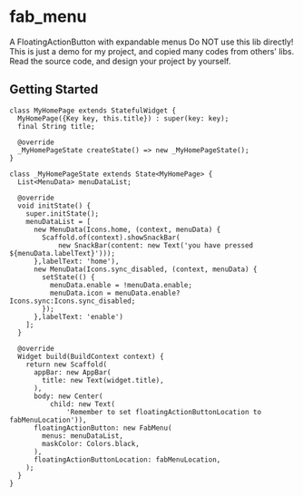 # fab_menu

A FloatingActionButton with expandable menus
Do NOT use this lib directly!
This is just a demo for my project, and copied many codes from others' libs.
Read the source code, and design your project by yourself.
## Getting Started

```
class MyHomePage extends StatefulWidget {
  MyHomePage({Key key, this.title}) : super(key: key);
  final String title;

  @override
  _MyHomePageState createState() => new _MyHomePageState();
}

class _MyHomePageState extends State<MyHomePage> {
  List<MenuData> menuDataList;

  @override
  void initState() {
    super.initState();
    menuDataList = [
      new MenuData(Icons.home, (context, menuData) {
        Scaffold.of(context).showSnackBar(
            new SnackBar(content: new Text('you have pressed ${menuData.labelText}')));
      },labelText: 'home'),
      new MenuData(Icons.sync_disabled, (context, menuData) {
        setState(() {
          menuData.enable = !menuData.enable;
          menuData.icon = menuData.enable? Icons.sync:Icons.sync_disabled;
        });
      },labelText: 'enable')
    ];
  }

  @override
  Widget build(BuildContext context) {
    return new Scaffold(
      appBar: new AppBar(
        title: new Text(widget.title),
      ),
      body: new Center(
          child: new Text(
              'Remember to set floatingActionButtonLocation to fabMenuLocation')),
      floatingActionButton: new FabMenu(
        menus: menuDataList,
        maskColor: Colors.black,
      ),
      floatingActionButtonLocation: fabMenuLocation,
    );
  }
}
```
